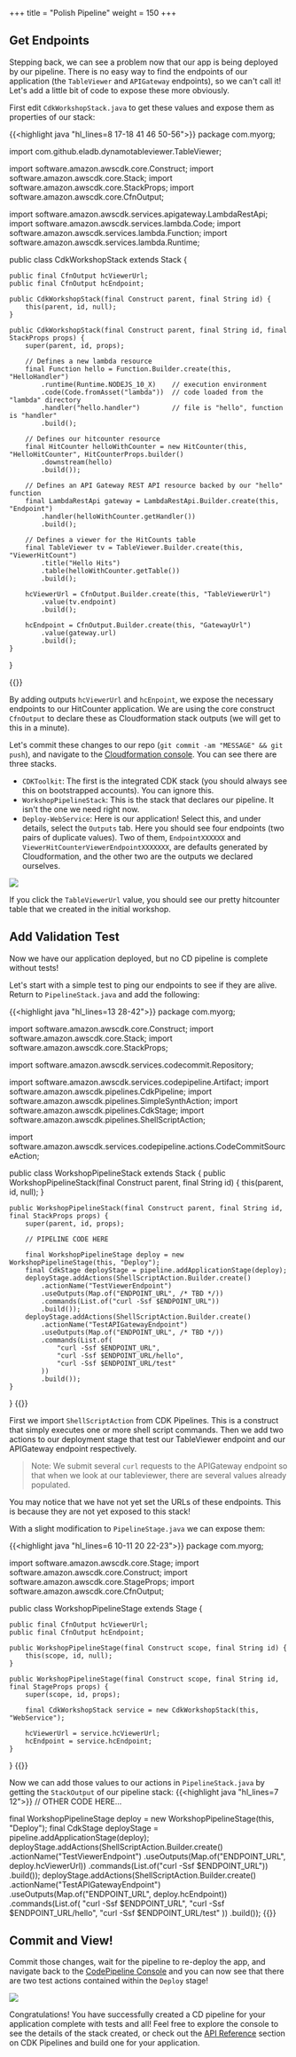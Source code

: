 +++
title = "Polish Pipeline"
weight = 150
+++

## Get Endpoints
Stepping back, we can see a problem now that our app is being deployed by our pipeline. There is no easy way to find the endpoints of our application (the `TableViewer` and `APIGateway` endpoints), so we can't call it! Let's add a little bit of code to expose these more obviously.

First edit `CdkWorkshopStack.java` to get these values and expose them as properties of our stack:

{{<highlight java "hl_lines=8 17-18 41 46 50-56">}}
package com.myorg;

import com.github.eladb.dynamotableviewer.TableViewer;

import software.amazon.awscdk.core.Construct;
import software.amazon.awscdk.core.Stack;
import software.amazon.awscdk.core.StackProps;
import software.amazon.awscdk.core.CfnOutput;

import software.amazon.awscdk.services.apigateway.LambdaRestApi;
import software.amazon.awscdk.services.lambda.Code;
import software.amazon.awscdk.services.lambda.Function;
import software.amazon.awscdk.services.lambda.Runtime;

public class CdkWorkshopStack extends Stack {

    public final CfnOutput hcViewerUrl;
    public final CfnOutput hcEndpoint;

    public CdkWorkshopStack(final Construct parent, final String id) {
        this(parent, id, null);
    }

    public CdkWorkshopStack(final Construct parent, final String id, final StackProps props) {
        super(parent, id, props);

        // Defines a new lambda resource
        final Function hello = Function.Builder.create(this, "HelloHandler")
            .runtime(Runtime.NODEJS_10_X)    // execution environment
            .code(Code.fromAsset("lambda"))  // code loaded from the "lambda" directory
            .handler("hello.handler")        // file is "hello", function is "handler"
            .build();

        // Defines our hitcounter resource
        final HitCounter helloWithCounter = new HitCounter(this, "HelloHitCounter", HitCounterProps.builder()
            .downstream(hello)
            .build());

        // Defines an API Gateway REST API resource backed by our "hello" function
        final LambdaRestApi gateway = LambdaRestApi.Builder.create(this, "Endpoint")
            .handler(helloWithCounter.getHandler())
            .build();

        // Defines a viewer for the HitCounts table
        final TableViewer tv = TableViewer.Builder.create(this, "ViewerHitCount")
            .title("Hello Hits")
            .table(helloWithCounter.getTable())
            .build();

        hcViewerUrl = CfnOutput.Builder.create(this, "TableViewerUrl")
            .value(tv.endpoint)
            .build();

        hcEndpoint = CfnOutput.Builder.create(this, "GatewayUrl")
            .value(gateway.url)
            .build();
    }
}

{{</highlight>}}

By adding outputs `hcViewerUrl` and `hcEnpoint`, we expose the necessary endpoints to our HitCounter application. We are using the core construct `CfnOutput` to declare these as Cloudformation stack outputs (we will get to this in a minute).

Let's commit these changes to our repo (`git commit -am "MESSAGE" && git push`), and navigate to the [Cloudformation console](https://console.aws.amazon.com/cloudformation). You can see there are three stacks.

* `CDKToolkit`: The first is the integrated CDK stack (you should always see this on bootstrapped accounts). You can ignore this.
* `WorkshopPipelineStack`: This is the stack that declares our pipeline. It isn't the one we need right now.
* `Deploy-WebService`: Here is our application! Select this, and under details, select the `Outputs` tab. Here you should see four endpoints (two pairs of duplicate values). Two of them, `EndpointXXXXXX` and `ViewerHitCounterViewerEndpointXXXXXXX`, are defaults generated by Cloudformation, and the other two are the outputs we declared ourselves.

![](./stack-outputs.png)

If you click the `TableViewerUrl` value, you should see our pretty hitcounter table that we created in the initial workshop.

## Add Validation Test
Now we have our application deployed, but no CD pipeline is complete without tests!

Let's start with a simple test to ping our endpoints to see if they are alive.
Return to `PipelineStack.java` and add the following:

{{<highlight java "hl_lines=13 28-42">}}
package com.myorg;

import software.amazon.awscdk.core.Construct;
import software.amazon.awscdk.core.Stack;
import software.amazon.awscdk.core.StackProps;

import software.amazon.awscdk.services.codecommit.Repository;

import software.amazon.awscdk.services.codepipeline.Artifact;
import software.amazon.awscdk.pipelines.CdkPipeline;
import software.amazon.awscdk.pipelines.SimpleSynthAction;
import software.amazon.awscdk.pipelines.CdkStage;
import software.amazon.awscdk.pipelines.ShellScriptAction;

import software.amazon.awscdk.services.codepipeline.actions.CodeCommitSourceAction;

public class WorkshopPipelineStack extends Stack {
    public WorkshopPipelineStack(final Construct parent, final String id) {
        this(parent, id, null);
    }

    public WorkshopPipelineStack(final Construct parent, final String id, final StackProps props) {
        super(parent, id, props);

        // PIPELINE CODE HERE

        final WorkshopPipelineStage deploy = new WorkshopPipelineStage(this, "Deploy");
        final CdkStage deployStage = pipeline.addApplicationStage(deploy);
        deployStage.addActions(ShellScriptAction.Builder.create()
            .actionName("TestViewerEndpoint")
            .useOutputs(Map.of("ENDPOINT_URL", /* TBD */))
            .commands(List.of("curl -Ssf $ENDPOINT_URL"))
            .build());
        deployStage.addActions(ShellScriptAction.Builder.create()
            .actionName("TestAPIGatewayEndpoint")
            .useOutputs(Map.of("ENDPOINT_URL", /* TBD */))
            .commands(List.of(
                "curl -Ssf $ENDPOINT_URL",
                "curl -Ssf $ENDPOINT_URL/hello",
                "curl -Ssf $ENDPOINT_URL/test"
            ))
            .build());
    }
}
{{</highlight>}}

First we import `ShellScriptAction` from CDK Pipelines. This is a construct that simply executes one or more shell script commands. Then we add two actions to our deployment stage that test our TableViewer endpoint and our APIGateway endpoint respectively.

> Note: We submit several `curl` requests to the APIGateway endpoint so that when we look at our tableviewer, there are several values already populated.

You may notice that we have not yet set the URLs of these endpoints. This is because they are not yet exposed to this stack!

With a slight modification to `PipelineStage.java` we can expose them:

{{<highlight java "hl_lines=6 10-11 20 22-23">}}
package com.myorg;

import software.amazon.awscdk.core.Stage;
import software.amazon.awscdk.core.Construct;
import software.amazon.awscdk.core.StageProps;
import software.amazon.awscdk.core.CfnOutput;

public class WorkshopPipelineStage extends Stage {

    public final CfnOutput hcViewerUrl;
    public final CfnOutput hcEndpoint;

    public WorkshopPipelineStage(final Construct scope, final String id) {
        this(scope, id, null);
    }

    public WorkshopPipelineStage(final Construct scope, final String id, final StageProps props) {
        super(scope, id, props);

        final CdkWorkshopStack service = new CdkWorkshopStack(this, "WebService");

        hcViewerUrl = service.hcViewerUrl;
        hcEndpoint = service.hcEndpoint;
    }
}
{{</highlight>}}

Now we can add those values to our actions in `PipelineStack.java` by getting the `StackOutput` of our pipeline stack:
{{<highlight java "hl_lines=7 12">}}
// OTHER CODE HERE...

final WorkshopPipelineStage deploy = new WorkshopPipelineStage(this, "Deploy");
final CdkStage deployStage = pipeline.addApplicationStage(deploy);
deployStage.addActions(ShellScriptAction.Builder.create()
    .actionName("TestViewerEndpoint")
    .useOutputs(Map.of("ENDPOINT_URL", deploy.hcViewerUrl))
    .commands(List.of("curl -Ssf $ENDPOINT_URL"))
    .build());
deployStage.addActions(ShellScriptAction.Builder.create()
    .actionName("TestAPIGatewayEndpoint")
    .useOutputs(Map.of("ENDPOINT_URL", deploy.hcEndpoint))
    .commands(List.of(
        "curl -Ssf $ENDPOINT_URL",
        "curl -Ssf $ENDPOINT_URL/hello",
        "curl -Ssf $ENDPOINT_URL/test"
    ))
    .build());
{{</highlight>}}

## Commit and View!
Commit those changes, wait for the pipeline to re-deploy the app, and navigate back to the [CodePipeline Console](https://console.aws.amazon.com/codesuite/codepipeline/pipelines) and you can now see that there are two test actions contained within the `Deploy` stage!

![](./pipeline-tests.png)

Congratulations! You have successfully created a CD pipeline for your application complete with tests and all! Feel free to explore the console to see the details of the stack created, or check out the [API Reference](https://docs.aws.amazon.com/cdk/api/latest/docs/aws-construct-library.html) section on CDK Pipelines and build one for your application.
